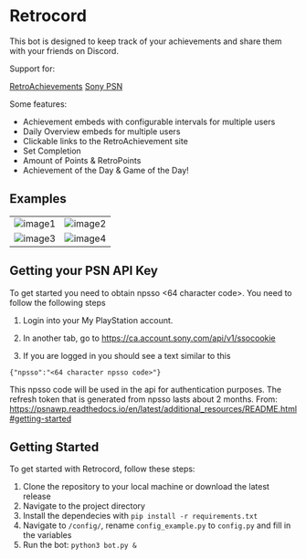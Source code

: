 # Retrocord

This bot is designed to keep track of your achievements and share them with your friends on Discord.

Support for:

[RetroAchievements](https://retroachievements.org)
[Sony PSN](https://www.playstation.com)

Some features:

* Achievement embeds with configurable intervals for multiple users
* Daily Overview embeds for multiple users
* Clickable links to the RetroAchievement site
* Set Completion
* Amount of Points & RetroPoints
* Achievement of the Day & Game of the Day!

## Examples

<table>
  <tr>
    <td>
      <img src="https://github.com/zeroquinc/Retrocord/assets/39315068/4eaaefb7-3a87-452a-86f8-d1ed0f2ddc41" alt="image1">
    </td>
    <td>
      <img src="https://github.com/zeroquinc/Retrocord/assets/39315068/75f3bfa2-c08a-4852-819a-71f6fccfaa0e" alt="image2">
    </td>
  </tr>
  <tr>
    <td>
      <img src="https://github.com/zeroquinc/Retrocord/assets/39315068/e06d49ee-5e5d-4205-8899-1dfb5aedb0c5" alt="image3">
    </td>
    <td>
      <img src="https://github.com/zeroquinc/Retrocord/assets/39315068/5aa85411-27a1-4063-98b5-144f1f46b434" alt="image4">
    </td>
  </tr>
</table>

## Getting your PSN API Key

To get started you need to obtain npsso <64 character code>. You need to follow the following steps

1. Login into your My PlayStation account.

2. In another tab, go to https://ca.account.sony.com/api/v1/ssocookie

3. If you are logged in you should see a text similar to this

```
{"npsso":"<64 character npsso code>"}
```

This npsso code will be used in the api for authentication purposes. The refresh token that is generated from npsso lasts about 2 months.
From: https://psnawp.readthedocs.io/en/latest/additional_resources/README.html#getting-started

## Getting Started

To get started with Retrocord, follow these steps:

1. Clone the repository to your local machine or download the latest release
2. Navigate to the project directory
3. Install the dependecies with `pip install -r requirements.txt`
4. Navigate to `/config/`, rename `config_example.py` to `config.py` and fill in the variables
5. Run the bot: `python3 bot.py &`
